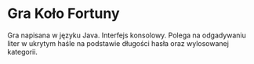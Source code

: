 # Gra Koło Fortuny

Gra napisana w języku Java. 
Interfejs konsolowy.
Polega na odgadywaniu liter w ukrytym haśle na podstawie długości hasła oraz wylosowanej kategorii. 